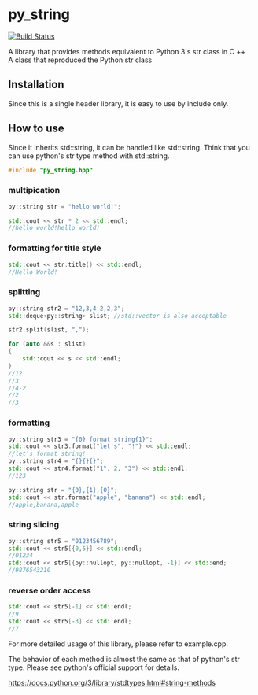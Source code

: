 # py_string

[![Build Status](https://travis-ci.org/ChanTsune/py_string.svg?branch=master)](https://travis-ci.org/ChanTsune/py_string)

A library that provides methods equivalent to Python 3's str class in C ++  
A class that reproduced the Python str class

## Installation

Since this is a single header library, it is easy to use by include only.

## How to use

Since it inherits std::string, it can be handled like std::string. Think that you can use python's str type method with std::string.

```cpp
#include "py_string.hpp"
```

### multipication

```cpp
py::string str = "hello world!";

std::cout << str * 2 << std::endl;
//hello world!hello world!
```

### formatting for title style

```cpp
std::cout << str.title() << std::endl;
//Hello World!
```

### splitting

```cpp
py::string str2 = "12,3,4-2,2,3";
std::deque<py::string> slist; //std::vector is also acceptable

str2.split(slist, ",");

for (auto &&s : slist)
{
    std::cout << s << std::endl;
}
//12
//3
//4-2
//2
//3
```

### formatting

```cpp
py::string str3 = "{0} format string{1}";
std::cout << str3.format("let's", "!") << std::endl;
//let's format string!
py::string str4 = "{}{}{}";
std::cout << str4.format("1", 2, "3") << std::endl;
//123

py::string str = "{0},{1},{0}";
std::cout << str.format("apple", "banana") << std::endl;
//apple,banana,apple

```

### string slicing

```cpp
py::string str5 = "0123456789";
std::cout << str5[{0,5}] << std::endl;
//01234
std::cout << str5[{py::nullopt, py::nullopt, -1}] << std::end;
//9876543210
```

### reverse order access

```cpp
std::cout << str5[-1] << std::endl;
//9
std::cout << str5[-3] << std::endl;
//7
```

For more detailed usage of this library, please refer to example.cpp.

The behavior of each method is almost the same as that of python's str type.
Please see python's official support for details.

https://docs.python.org/3/library/stdtypes.html#string-methods  
